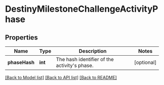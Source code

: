 # DestinyMilestoneChallengeActivityPhase

## Properties
Name | Type | Description | Notes
------------ | ------------- | ------------- | -------------
**phaseHash** | **int** | The hash identifier of the activity&#39;s phase. | [optional] 

[[Back to Model list]](../README.md#documentation-for-models) [[Back to API list]](../README.md#documentation-for-api-endpoints) [[Back to README]](../README.md)


